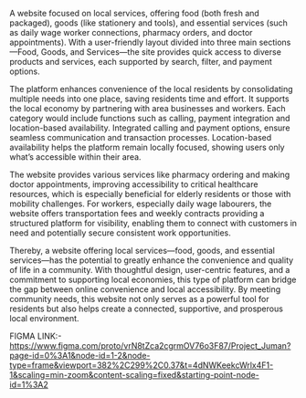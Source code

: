 A website focused on local services, offering food (both fresh and packaged), goods (like stationery and tools), and essential services (such as daily wage worker connections, pharmacy orders, and doctor appointments). With a user-friendly layout divided into three main sections—Food, Goods, and Services—the site provides quick access to diverse products and services, each supported by search, filter, and payment options.

The platform enhances convenience of the local residents by consolidating multiple needs into one place, saving residents time and effort. It supports the local economy by partnering with area businesses and workers. Each category would include functions such as calling, payment integration and location-based availability. Integrated calling and payment options, ensure seamless communication and transaction processes. Location-based availability helps the platform remain locally focused, showing users only what’s accessible within their area.

The website provides various services like pharmacy ordering and making doctor appointments, improving accessibility to critical healthcare resources, which is especially beneficial for elderly residents or those with mobility challenges. For workers, especially daily wage labourers, the website offers transportation fees and weekly contracts providing a structured platform for visibility, enabling them to connect with customers in need and potentially secure consistent work opportunities. 

Thereby, a website offering local services—food, goods, and essential services—has the potential to greatly enhance the convenience and quality of life in a community. With thoughtful design, user-centric features, and a commitment to supporting local economies, this type of platform can bridge the gap between online convenience and local accessibility. By meeting community needs, this website not only serves as a powerful tool for residents but also helps create a connected, supportive, and prosperous local environment.

FIGMA LINK:-
https://www.figma.com/proto/vrN8tZca2cgrmOV76o3F87/Project_Juman?page-id=0%3A1&node-id=1-2&node-type=frame&viewport=382%2C299%2C0.37&t=4dNWKeekcWrlx4F1-1&scaling=min-zoom&content-scaling=fixed&starting-point-node-id=1%3A2
